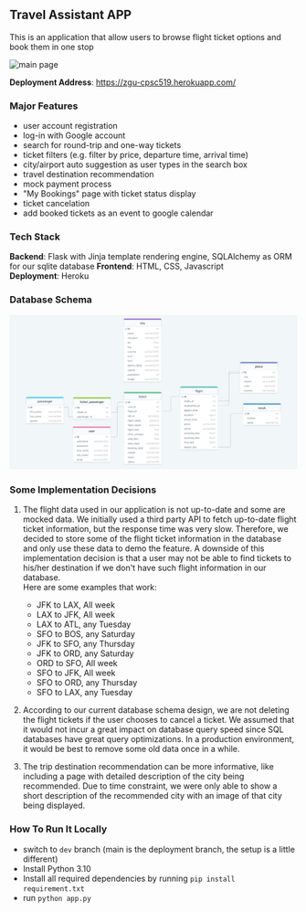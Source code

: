 ## Travel Assistant APP
This is an application that allow users to browse flight ticket options and book them in one stop

![main page](images/main_page.png)

**Deployment Address**: https://zgu-cpsc519.herokuapp.com/

### Major Features
- user account registration
- log-in with Google account
- search for round-trip and one-way tickets
- ticket filters (e.g. filter by price, departure time, arrival time)
- city/airport auto suggestion as user types in the search box
- travel destination recommendation 
- mock payment process
- "My Bookings" page with ticket status display
- ticket cancelation
- add booked tickets as an event to google calendar

### Tech Stack
**Backend**: Flask with Jinja template rendering engine, SQLAlchemy as ORM for our sqlite database 
**Frontend**: HTML, CSS, Javascript  
**Deployment**: Heroku

### Database Schema
![shcema](images/database_schema.png)

### Some Implementation Decisions
1. The flight data used in our application is not up-to-date and some are mocked data. We initially used a third party API to fetch up-to-date flight ticket information, but the response time was very slow. Therefore, we decided to store some of the flight ticket information in the database and only use these data to demo the feature. A downside of this implementation decision is that a user may not be able to find tickets to his/her destination if we don't have such flight information in our database.  
Here are some examples that work:  
    - JFK to LAX, All week
    - LAX to JFK, All week
    - LAX to ATL, any Tuesday
    - SFO to BOS, any Saturday
    - JFK to SFO, any Thursday
    - JFK to ORD, any Saturday
    - ORD to SFO, All week
    - SFO to JFK, All week
    - SFO to ORD, any Thursday
    - SFO to LAX, any Tuesday

2. According to our current database schema design, we are not deleting the flight tickets if the user chooses to cancel a ticket. We assumed that it would not incur a great impact on database query speed since SQL databases have great query optimizations. In a production environment, it would be best to remove some old data once in a while.
3. The trip destination recommendation can be more informative, like including a page with detailed description of the city being recommended. Due to time constraint, we were only able to show a short description of the recommended city with an image of that city being displayed.

### How To Run It Locally
- switch to `dev` branch (main is the deployment branch, the setup is a little different) 
- Install Python 3.10
- Install all required dependencies by running `pip install requirement.txt`
- run `python app.py`


